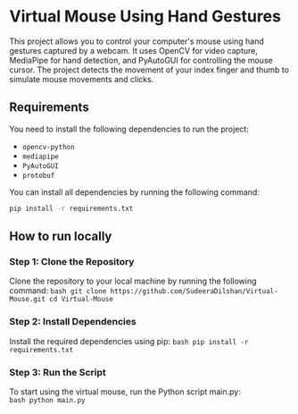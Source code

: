 # Virtual Mouse Using Hand Gestures

This project allows you to control your computer's mouse using hand gestures captured by a webcam. It uses OpenCV for video capture, MediaPipe for hand detection, and PyAutoGUI for controlling the mouse cursor. The project detects the movement of your index finger and thumb to simulate mouse movements and clicks.

## Requirements

You need to install the following dependencies to run the project:

- `opencv-python`
- `mediapipe`
- `PyAutoGUI`
- `protobuf`

You can install all dependencies by running the following command:

```bash
pip install -r requirements.txt
```
## How to run locally

### Step 1: Clone the Repository
   Clone the repository to your local machine by running the following command:
        ```bash
        git clone https://github.com/SudeeraDilshan/Virtual-Mouse.git
        cd Virtual-Mouse
        ```
### Step 2: Install Dependencies
  Install the required dependencies using pip:
        ```bash
        pip install -r requirements.txt
        ```

### Step 3: Run the Script
  To start using the virtual mouse, run the Python script main.py:   
        ```bash
        python main.py
        ```

        


